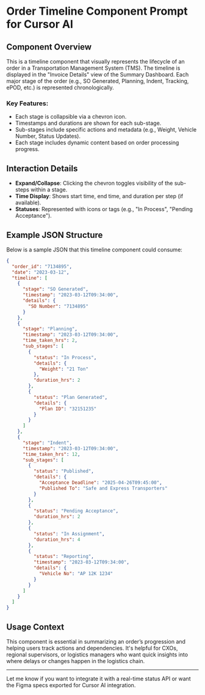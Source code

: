 
# Order Timeline Component Prompt for Cursor AI

## Component Overview

This is a timeline component that visually represents the lifecycle of an order in a Transportation Management System (TMS). The timeline is displayed in the "Invoice Details" view of the Summary Dashboard. Each major stage of the order (e.g., SO Generated, Planning, Indent, Tracking, ePOD, etc.) is represented chronologically.

### Key Features:
- Each stage is collapsible via a chevron icon.
- Timestamps and durations are shown for each sub-stage.
- Sub-stages include specific actions and metadata (e.g., Weight, Vehicle Number, Status Updates).
- Each stage includes dynamic content based on order processing progress.

## Interaction Details

- **Expand/Collapse**: Clicking the chevron toggles visibility of the sub-steps within a stage.
- **Time Display**: Shows start time, end time, and duration per step (if available).
- **Statuses**: Represented with icons or tags (e.g., "In Process", "Pending Acceptance").

## Example JSON Structure

Below is a sample JSON that this timeline component could consume:

```json
{
  "order_id": "7134895",
  "date": "2023-03-12",
  "timeline": [
    {
      "stage": "SO Generated",
      "timestamp": "2023-03-12T09:34:00",
      "details": {
        "SO Number": "7134895"
      }
    },
    {
      "stage": "Planning",
      "timestamp": "2023-03-12T09:34:00",
      "time_taken_hrs": 2,
      "sub_stages": [
        {
          "status": "In Process",
          "details": {
            "Weight": "21 Ton"
          },
          "duration_hrs": 2
        },
        {
          "status": "Plan Generated",
          "details": {
            "Plan ID": "32151235"
          }
        }
      ]
    },
    {
      "stage": "Indent",
      "timestamp": "2023-03-12T09:34:00",
      "time_taken_hrs": 12,
      "sub_stages": [
        {
          "status": "Published",
          "details": {
            "Acceptance Deadline": "2025-04-26T09:45:00",
            "Published To": "Safe and Express Transporters"
          }
        },
        {
          "status": "Pending Acceptance",
          "duration_hrs": 2
        },
        {
          "status": "In Assignment",
          "duration_hrs": 4
        },
        {
          "status": "Reporting",
          "timestamp": "2023-03-12T09:34:00",
          "details": {
            "Vehicle No": "AP 12K 1234"
          }
        }
      ]
    }
  ]
}
```

## Usage Context

This component is essential in summarizing an order’s progression and helping users track actions and dependencies. It's helpful for CXOs, regional supervisors, or logistics managers who want quick insights into where delays or changes happen in the logistics chain.

---

Let me know if you want to integrate it with a real-time status API or want the Figma specs exported for Cursor AI integration.
